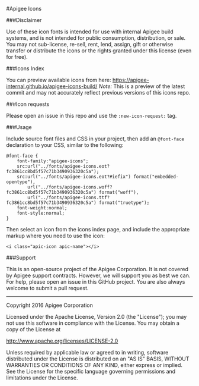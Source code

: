 #Apigee Icons

###Disclaimer

Use of these icon fonts is intended for use with internal Apigee build systems, and is not intended for public consumption, distribution, or sale. You may not sub-license, re-sell, rent, lend, assign, gift or otherwise transfer or distribute the icons or the rights granted under this license (even for free).

###Icons Index

You can preview available icons from here: https://apigee-internal.github.io/apigee-icons-build/
_Note:_ This is a preview of the latest commit and may not accurately reflect previous versions of this icons repo.

###Icon requests

Please open an issue in this repo and use the `:new-icon-request:` tag.

###Usage

Include source font files and CSS in your project, then add an `@font-face` declaration to your CSS, similar to the following:

```
@font-face {
	font-family:"apigee-icons";
	src:url("../fonts/apigee-icons.eot?fc3861cc8bd5f57c71b3490936320c5a");
	src:url("../fonts/apigee-icons.eot?#iefix") format("embedded-opentype"),
		url("../fonts/apigee-icons.woff?fc3861cc8bd5f57c71b3490936320c5a") format("woff"),
		url("../fonts/apigee-icons.ttf?fc3861cc8bd5f57c71b3490936320c5a") format("truetype");
	font-weight:normal;
	font-style:normal;
}
```

Then select an icon from the icons index page, and include the appropriate markup where you need to use the icon:

```
<i class="apic-icon apic-name"></i>
```

###Support

This is an open-source project of the Apigee Corporation. It is not covered by Apigee support contracts. However, we will support you as best we can. For help, please open an issue in this GitHub project. You are also always welcome to submit a pull request.

- - -

Copyright 2016 Apigee Corporation

Licensed under the Apache License, Version 2.0 (the "License");
you may not use this software in compliance with the License.
You may obtain a copy of the License at

<http://www.apache.org/licenses/LICENSE-2.0>

Unless required by applicable law or agreed to in writing, software
distributed under the License is distributed on an "AS IS" BASIS,
WITHOUT WARRANTIES OR CONDITIONS OF ANY KIND, either express or implied.
See the License for the specific language governing permissions and
limitations under the License.
